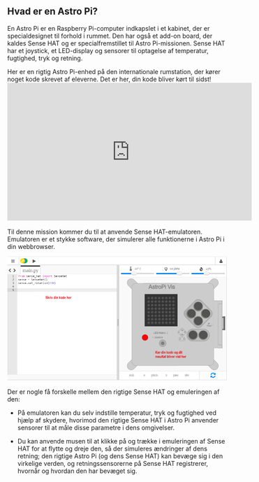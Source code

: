 ## Hvad er en Astro Pi?

En Astro Pi er en Raspberry Pi-computer indkapslet i et kabinet, der er specialdesignet til forhold i rummet. Den har også et add-on board, der kaldes Sense HAT og er specialfremstillet til Astro Pi-missionen. Sense HAT har et joystick, et LED-display og sensorer til optagelse af temperatur, fugtighed, tryk og retning.

Her er en rigtig Astro Pi-enhed på den internationale rumstation, der kører noget kode skrevet af eleverne. Det er her, din kode bliver kørt til sidst! <iframe width="560" height="315" src="https://www.youtube.com/embed/4ykbAJeGPMM" frameborder="0" allow="accelerometer; autoplay; encrypted-media; gyroscope; picture-in-picture" allowfullscreen mark="crwd-mark"></iframe> 

>

Til denne mission kommer du til at anvende Sense HAT-emulatoren. Emulatoren er et stykke software, der simulerer alle funktionerne i Astro Pi i din webbrowser.

![Sense HAT-emulator](images/sense-hat-emulator.png)

Der er nogle få forskelle mellem den rigtige Sense HAT og emuleringen af den:

- På emulatoren kan du selv indstille temperatur, tryk og fugtighed ved hjælp af skydere, hvorimod den rigtige Sense HAT i Astro Pi anvender sensorer til at måle disse parametre i dens omgivelser.

- Du kan anvende musen til at klikke på og trække i emuleringen af Sense HAT for at flytte og dreje den, så der simuleres ændringer af dens retning; den rigtige Astro Pi (og dens Sense HAT) kan bevæge sig i den virkelige verden, og retningssensorerne på Sense HAT registrerer, hvornår og hvordan den har bevæget sig.